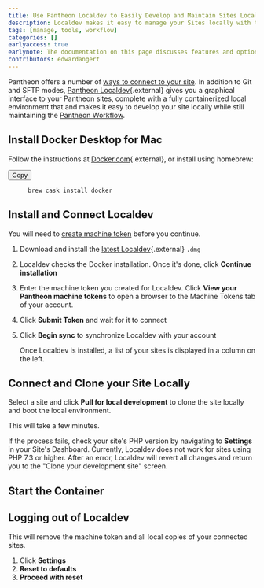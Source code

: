 ```yaml
---
title: Use Pantheon Localdev to Easily Develop and Maintain Sites Locally
description: Localdev makes it easy to manage your Sites locally with the Pantheon workflow.
tags: [manage, tools, workflow]
categories: []
earlyaccess: true
earlynote: The documentation on this page discusses features and options that are still in production.
contributors: edwardangert
---
```


Pantheon offers a number of [ways to connect to your site](/docs/guides/quickstart/connection-modes/). In addition to Git and SFTP modes, [Pantheon Localdev](https://github.com/pantheon-systems/localdev/){.external} gives you a graphical interface to your Pantheon sites, complete with a fully containerized local environment that and makes it easy to develop your site locally while still maintaining the [Pantheon Workflow](/docs/pantheon-workflow/).

## Install Docker Desktop for Mac

Follow the instructions at [Docker.com](https://docs.docker.com/docker-for-mac/install/){.external}, or install using homebrew:

<div class="copy-snippet">
<button class="btn btn-default btn-clippy" data-clipboard-target="#install-docker">Copy</button>
<figure><pre id="install-docker"><code class="command bash" data-lang="bash">brew cask install docker</code></pre></figure></div>

## Install and Connect Localdev

You will need to [create machine token](/docs/machine-tokens/#create-a-machine-token) before you continue.

1.  Download and install the [latest Localdev](http://pantheon-localdev.s3.amazonaws.com/localdev-latest-dev.dmg){.external} `.dmg`
1.  Localdev checks the Docker installation. Once it's done, click **Continue installation**
1.  Enter the machine token you created for Localdev. Click **View your Pantheon machine tokens** to open a browser to the Machine Tokens tab of your account.
1.  Click **Submit Token** and wait for it to connect
1.  Click **Begin sync** to synchronize Localdev with your account

    Once Localdev is installed, a list of your sites is displayed in a column on the left.

## Connect and Clone your Site Locally

Select a site and click **Pull for local development** to clone the site locally and boot the local environment.

This will take a few minutes.

If the process fails, check your site's PHP version by navigating to **Settings** in your Site's Dashboard. Currently, Localdev does not work for sites using PHP 7.3 or higher. After an error, Localdev will revert all changes and return you to the "Clone your development site" screen.

## Start the Container



## Logging out of Localdev

This will remove the machine token and all local copies of your connected sites.

1.  Click **Settings**
1.  **Reset to defaults**
1.  **Proceed with reset**
